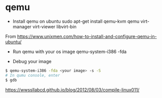 # qemu

- Install qemu on ubuntu
sudo apt-get install qemu-kvm qemu virt-manager virt-viewer libvirt-bin

From <https://www.unixmen.com/how-to-install-and-configure-qemu-in-ubuntu/> 


- Run qemu with your os image
qemu-system-i386 -fda <your image> 

- Debug your image  
```sh
$ qemu-system-i386 -fda <your image> -s -S
# In qumu console, enter
$ gdb
``` 

https://wwssllabcd.github.io/blog/2012/08/03/compile-linux011/
